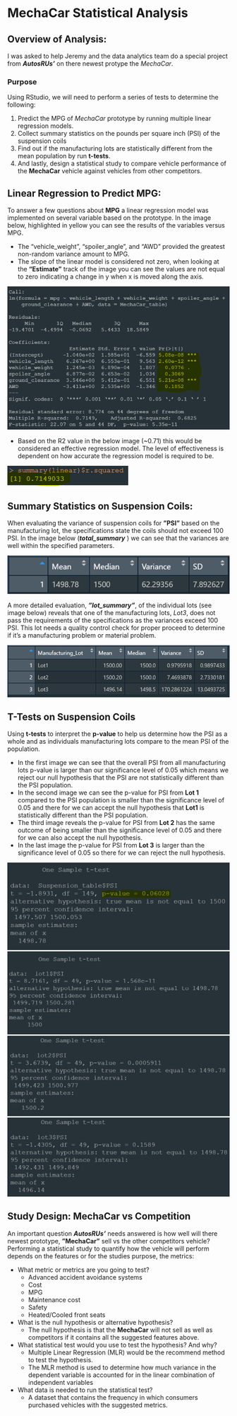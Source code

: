 # MechaCar Statistical Analysis

## Overview of Analysis: 
I was asked to help Jeremy and the data analytics team do a special project from ***AutosRUs’*** on there newest protype the *MechaCar*.

### Purpose
Using RStudio, we will need to perform a series of tests to determine the following:

1. Predict the MPG of *MechaCar* prototype by running multiple linear regression models.
2. Collect summary statistics on the pounds per square inch (PSI) of the suspension coils
3. Find out if the manufacturing lots are statistically different from the mean population by run **t-tests**.
4. And lastly, design a statistical study to compare vehicle performance of the **MechaCar** vehicle against vehicles from other competitors. 

## Linear Regression to Predict MPG:
To answer a few questions about **MPG** a linear regression model was implemented on several variable based on the prototype. In the image below, highlighted in yellow you can see the results of the variables versus MPG.

- The “vehicle_weight”, “spoiler_angle”, and “AWD” provided the greatest non-random variance amount to MPG.
- The slope of the linear model is considered not zero, when looking at the **“Estimate”** track of the image you can see the values are not equal to zero indicating a change in y when x is moved along the axis. 

![]( https://github.com/Apollo619/MechaCar_Statistical_Analysis/blob/main/resources/mpg%20p-value.PNG)

- Based on the R2 value in the below image (~0.71) this would be considered an effective regression model. The level of effectiveness is dependent on how accurate the regression model is required to be. 

![]( https://github.com/Apollo619/MechaCar_Statistical_Analysis/blob/main/resources/r.squared.PNG)

## Summary Statistics on Suspension Coils:
When evaluating the variance of suspension coils for **”PSI”** based on the manufacturing lot, the specifications state the coils should not exceed 100 PSI. In the image below (***total_summary*** ) we can see that the variances are well within the specified parameters.
 
![]( https://github.com/Apollo619/MechaCar_Statistical_Analysis/blob/main/resources/total%20summary%20psi.PNG)  

A more detailed evaluation, ***”lot_summary”***, of the individual lots (see image below) reveals that one of the manufacturing lots, *Lot3*, does not pass the requirements of the specifications as the variances exceed 100 PSI. This lot needs a quality control check for proper proceed to determine if it’s a manufacturing problem or material problem. 

![]( https://github.com/Apollo619/MechaCar_Statistical_Analysis/blob/main/resources/lot%20summary%20psi.PNG)

## T-Tests on Suspension Coils
Using **t-tests** to interpret the **p-value** to help us determine how the PSI as a whole and as individuals manufacturing lots compare to the mean PSI of the population.

- In the first image we can see that the overall PSI from all manufacturing lots p-value is larger than our significance level of 0.05 which means we reject our null hypothesis that the PSI are not statistically different than the PSI population.
- In the second image we can see the p-value for PSI from **Lot 1** compared to the PSI population is smaller than the significance level of 0.05 and there for we can accept the null hypothesis that **Lot1** is statistically different than the PSI population.
- The third image reveals the p-value for PSI from **Lot 2** has the same outcome of being smaller than the significance level of 0.05 and there for we can also accept the null hypothesis. 
- In the last image the p-value for PSI from **Lot 3** is larger than the significance level of 0.05 so there for we can reject the null hypothesis.

![]( https://github.com/Apollo619/MechaCar_Statistical_Analysis/blob/main/resources/t.test%20all%20lots.PNG)![]( https://github.com/Apollo619/MechaCar_Statistical_Analysis/blob/main/resources/t.test%20lot1.PNG)
![]( https://github.com/Apollo619/MechaCar_Statistical_Analysis/blob/main/resources/t.test%20lot2.PNG)![]( https://github.com/Apollo619/MechaCar_Statistical_Analysis/blob/main/resources/t.test%20lot3.PNG)


## Study Design: MechaCar vs Competition
An important question ***AutosRUs’*** needs answered is how well will there newest prototype, **”MechaCar”** sell vs the other competitors vehicle? Performing a statistical study to quantify how the vehicle will perform depends on the features or for the studies purpose, the metrics:
- What metric or metrics are you going to test?
  - Advanced accident avoidance systems
  - Cost
  - MPG
  - Maintenance cost
  - Safety
  - Heated/Cooled front seats
- What is the null hypothesis or alternative hypothesis?
  - The null hypothesis is that the **MechaCar** will not sell as well as competitors if it contains all the suggested features above. 
- What statistical test would you use to test the hypothesis? And why?
  - Multiple Linear Regression (MLR) would be the recommend method to test the hypothesis.
  - The MLR method is used to determine how much variance in the dependent variable is accounted for in the linear combination of independent variables
- What data is needed to run the statistical test?
  - A dataset that contains the frequency in which consumers purchased vehicles with the suggested metrics.  
